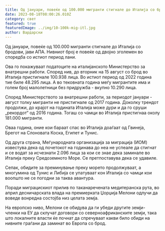 ```yaml
---
title: Од јануари, повеќе од 100.000 мигранти стигнале до Италија со бродови
date: 2023-08-18T08:00:26.010Z
category: свет
featured: true
featuredImage: ../img/10-100k-mig-itl.jpg
author: Вардарски
---
```

Од јануари, повеќе од 100.000 мигранти стигнале до Италија со бродови, јави АПА. Нивниот број е повеќе од двојно зголемен во споредба со истиот период лани.

Ова го покажуваат податоците на италијанското Министерство за внатрешни работи. Според нив, до вторник на 15 август со брод во Италија пристигнале 100.938 лица. Во истиот период од 2022 година тие биле 48.295 лица. А во тековната година меѓу мигрантите има и голем број малолетници без придружба - вкупно 10.290 лица.

Според Министерството за внатрешни работи, за периодот јануари - август толку мигранти не пристигнале од 2017 година. Доколку трендот продолжи, до крајот на годината Италија може дури и да го сруши „рекордот“ од 2016 година. Тогаш со чамци во Италија пристигнаа околу 181.000 мигранти.

Оваа година, оние кои бараат спас во Италија доаѓаат од Гвинеја, Брегот на Слоновата Коска, Египет и Тунис.

Од друга страна, Меѓународната организација за миграција (ИОМ) известува дека од почетокот на годинава до неа не успеале да стигнат и се водат за исчезнати 2.096 лица за кои се знае дека заминале во Италија преку Средоземното Море. Се претпоставува дека се удавиле.

Сепак, обидите за преминување преку морето продолжуваат, а многумина од Тунис и Либија се упатуваат кон Италија со чамци кои воопшто не се погодни за таква авантура.

Поради миграцискиот прилив по таканаречената медитеранска рута, во април десничарската влада на премиерката Џорџија Мелони одлучи да воведе вонредна состојба низ целата земја.

На европско ниво, Мелони се обидува да ги убеди другите земји-членки на ЕУ да склучат договори со северноафриканските земји, така што локалните власти ќе почнат да спречуваат какви било обиди на нивните граѓани да заминат во Европа со брод.